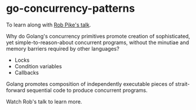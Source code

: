 # go-concurrency-patterns

To learn along with [Rob Pike's talk](https://www.youtube.com/watch?v=f6kdp27TYZs&t=708s).

Why do Golang's concurrency primitives promote creation of sophisticated, yet simple-to-reason-about concurrent programs, without the minutiae and memory barriers required by other languages?

* Locks
* Condition variables
* Callbacks

Golang promotes composition of independently executable pieces of strait-forward sequential code to produce concurrent programs. 

Watch Rob's talk to learn more.
